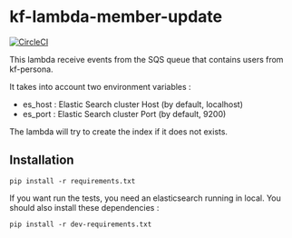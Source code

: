 # kf-lambda-member-update

[![CircleCI](https://circleci.com/gh/kids-first/kf-lambda-member-update.svg?style=svg)](https://circleci.com/gh/kids-first/kf-lambda-member-update)

This lambda receive events from the SQS queue that contains users from kf-persona.

It takes into account two environment variables :
- es_host : Elastic Search cluster Host (by default, localhost)
- es_port : Elastic Search cluster Port (by default, 9200)

The lambda will try to create the index if it does not exists.

## Installation

```
pip install -r requirements.txt
```

If you want run the tests, you need an elasticsearch running in local. 
You should also install these dependencies :
```
pip install -r dev-requirements.txt
```
